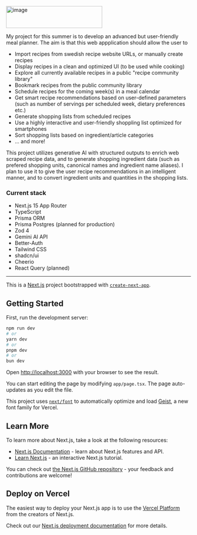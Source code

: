 <img width="262" height="60" alt="image" src="https://github.com/user-attachments/assets/5a9c0356-0bfe-444a-a103-a9493df3bd3b" />

My project for this summer is to develop an advanced but user-friendly meal planner. The aim is that this web appplication should allow the user to
- Import recipes from swedish recipe website URLs, or manually create recipes
- Display recipes in a clean and optimized UI (to be used while cooking)
- Explore all currently available recipes in a public "recipe community library"
- Bookmark recipes from the public community library
- Schedule recipes for the coming week(s) in a meal calendar
- Get smart recipe recommendations based on user-defined parameters (such as number of servings per scheduled week, dietary preferences etc.)
- Generate shopping lists from scheduled recipes
- Use a highly interactive and user-friendly shoppling list optimized for smartphones
- Sort shopping lists based on ingredient/article categories
- ... and more!

This project utilizes generative AI with structured outputs to enrich web scraped recipe data, and to generate shopping ingredient data (such as prefered shopping units, canonical names and ingredient name aliases). I plan to use it to give the user recipe recommendations in an intelligent manner, and to convert ingredient units and quantities in the shopping lists.

### Current stack

- Next.js 15 App Router
- TypeScript
- Prisma ORM
- Prisma Postgres (planned for production)
- Zod 4
- Gemini AI API
- Better-Auth
- Tailwind CSS
- shadcn/ui
- Cheerio
- React Query (planned)

---

This is a [Next.js](https://nextjs.org) project bootstrapped with [`create-next-app`](https://nextjs.org/docs/app/api-reference/cli/create-next-app).

## Getting Started

First, run the development server:

```bash
npm run dev
# or
yarn dev
# or
pnpm dev
# or
bun dev
```

Open [http://localhost:3000](http://localhost:3000) with your browser to see the result.

You can start editing the page by modifying `app/page.tsx`. The page auto-updates as you edit the file.

This project uses [`next/font`](https://nextjs.org/docs/app/building-your-application/optimizing/fonts) to automatically optimize and load [Geist](https://vercel.com/font), a new font family for Vercel.

## Learn More

To learn more about Next.js, take a look at the following resources:

- [Next.js Documentation](https://nextjs.org/docs) - learn about Next.js features and API.
- [Learn Next.js](https://nextjs.org/learn) - an interactive Next.js tutorial.

You can check out [the Next.js GitHub repository](https://github.com/vercel/next.js) - your feedback and contributions are welcome!

## Deploy on Vercel

The easiest way to deploy your Next.js app is to use the [Vercel Platform](https://vercel.com/new?utm_medium=default-template&filter=next.js&utm_source=create-next-app&utm_campaign=create-next-app-readme) from the creators of Next.js.

Check out our [Next.js deployment documentation](https://nextjs.org/docs/app/building-your-application/deploying) for more details.
